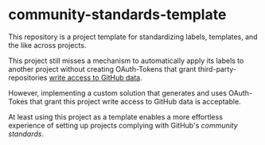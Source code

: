 # community-standards-template

This repository is a project template for standardizing labels, templates, and the like across projects.

This project still misses a mechanism to automatically apply its labels to another project without creating OAuth-Tokens that grant third-party-repositories [write access to GitHub data](https://docs.github.com/en/authentication/keeping-your-account-and-data-secure/authorizing-oauth-apps#oauth-app-access).

However, implementing a custom solution that generates and uses OAuth-Tokes that grant this project write access to GitHub data is acceptable.

At least using this project as a template enables a more effortless experience of setting up projects complying with GitHub's *community standards*.

